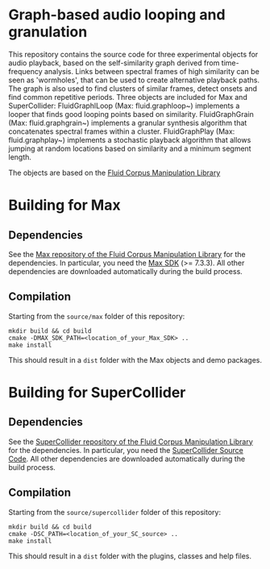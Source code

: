 # Graph-based audio looping and granulation

This repository contains the source code for three experimental objects for audio playback, based on the self-similarity graph derived from time-frequency analysis. Links between spectral frames of high similarity can be seen as 'wormholes', that can be used to create alternative playback paths. The graph is also used to find clusters of similar frames, detect onsets and find common repetitive periods.
Three objects are included for Max and SuperCollider: FluidGraphlLoop (Max: fluid.graphloop~) implements a looper that finds good looping points based on similarity. FluidGraphGrain (Max: fluid.graphgrain~) implements a granular synthesis algorithm that concatenates spectral frames within a cluster. FluidGraphPlay (Max: fluid.graphplay~) implements a stochastic playback algorithm that allows jumping at random locations based on similarity and a minimum segment length.

The objects are based on the [Fluid Corpus Manipulation Library](https://flucoma.org)

#  Building for Max

## Dependencies

See the [Max repository of the Fluid Corpus Manipulation Library](https://github.com/flucoma/flucoma-max) for the dependencies. In particular, you need the [Max SDK](https://github.com/Cycling74/max-sdk) (>= 7.3.3). All other dependencies are downloaded automatically during the build process.

## Compilation

Starting from the `source/max` folder of this repository:
```
mkdir build && cd build
cmake -DMAX_SDK_PATH=<location_of_your_Max_SDK> ..
make install
```

This should result in a `dist` folder with the Max objects and demo packages.


#  Building for SuperCollider

## Dependencies

See the [SuperCollider repository of the Fluid Corpus Manipulation Library](https://github.com/flucoma/flucoma-sc) for the dependencies. In particular, you need the  [SuperCollider Source Code](https://github.com/supercollider/supercollider). All other dependencies are downloaded automatically during the build process.

## Compilation

Starting from the `source/supercollider` folder of this repository:
```
mkdir build && cd build
cmake -DSC_PATH=<location_of_your_SC_source> ..
make install
```

This should result in a `dist` folder with the plugins, classes and help files.
